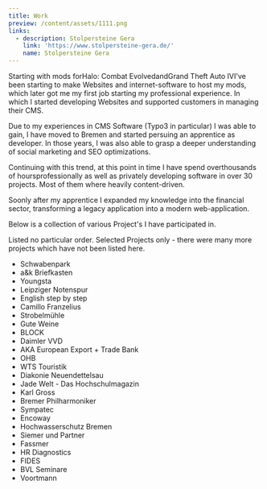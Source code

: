 ```yaml
---
title: Work
preview: /content/assets/1111.png
links:
  - description: Stolpersteine Gera
    link: 'https://www.stolpersteine-gera.de/'
    name: Stolpersteine Gera
---
```



Starting with mods forHalo: Combat EvolvedandGrand Theft Auto IVI've been starting to make Websites and internet-software to host my mods, which later got me my first job starting my professional experience. In which I started developing Websites and supported customers in managing their CMS.

Due to my experiences in CMS Software (Typo3 in particular) I was able to gain, I have moved to Bremen and started persuing an apprentice as developer. In those years, I was also able to grasp a deeper understanding of social marketing and SEO optimizations.

Continuing with this trend, at this point in time I have spend overthousands of hoursprofessionally as well as privately developing software in over 30 projects. Most of them where heavily content-driven.

Soonly after my apprentice I expanded my knowledge into the financial sector, transforming a legacy application into a modern web-application.

Below is a collection of various Project's I have participated in.

Listed no particular order. Selected Projects only - there were many more projects which have not been listed here.

* Schwabenpark
* a&k Briefkasten
* Youngsta
* Leipziger Notenspur
* English step by step
* Camillo Franzelius
* Strobelmühle
* Gute Weine
* BLOCK
* Daimler VVD
* AKA European Export + Trade Bank
* OHB
* WTS Touristik
* Diakonie Neuendettelsau
* Jade Welt - Das Hochschulmagazin
* Karl Gross
* Bremer Philharmoniker
* Sympatec
* Encoway
* Hochwasserschutz Bremen
* Siemer und Partner
* Fassmer
* HR Diagnostics
* FIDES
* BVL Seminare
* Voortmann
